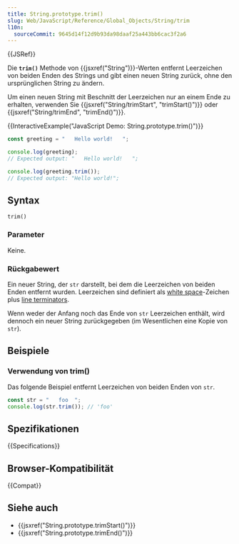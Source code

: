 ```yaml
---
title: String.prototype.trim()
slug: Web/JavaScript/Reference/Global_Objects/String/trim
l10n:
  sourceCommit: 9645d14f12d9b93da98daaf25a443bb6cac3f2a6
---
```


{{JSRef}}

Die **`trim()`** Methode von {{jsxref("String")}}-Werten entfernt Leerzeichen von beiden Enden des Strings und gibt einen neuen String zurück, ohne den ursprünglichen String zu ändern.

Um einen neuen String mit Beschnitt der Leerzeichen nur an einem Ende zu erhalten, verwenden Sie {{jsxref("String/trimStart", "trimStart()")}} oder {{jsxref("String/trimEnd", "trimEnd()")}}.

{{InteractiveExample("JavaScript Demo: String.prototype.trim()")}}

```js interactive-example
const greeting = "   Hello world!   ";

console.log(greeting);
// Expected output: "   Hello world!   ";

console.log(greeting.trim());
// Expected output: "Hello world!";
```

## Syntax

```js-nolint
trim()
```

### Parameter

Keine.

### Rückgabewert

Ein neuer String, der `str` darstellt, bei dem die Leerzeichen von beiden Enden entfernt wurden. Leerzeichen sind definiert als [white space](/de/docs/Web/JavaScript/Reference/Lexical_grammar#white_space)-Zeichen plus [line terminators](/de/docs/Web/JavaScript/Reference/Lexical_grammar#line_terminators).

Wenn weder der Anfang noch das Ende von `str` Leerzeichen enthält, wird dennoch ein neuer String zurückgegeben (im Wesentlichen eine Kopie von `str`).

## Beispiele

### Verwendung von trim()

Das folgende Beispiel entfernt Leerzeichen von beiden Enden von `str`.

```js
const str = "   foo  ";
console.log(str.trim()); // 'foo'
```

## Spezifikationen

{{Specifications}}

## Browser-Kompatibilität

{{Compat}}

## Siehe auch

- {{jsxref("String.prototype.trimStart()")}}
- {{jsxref("String.prototype.trimEnd()")}}
